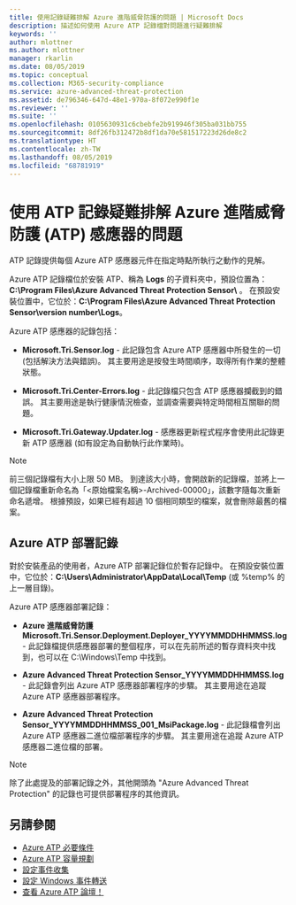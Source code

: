 ```yaml
---
title: 使用記錄疑難排解 Azure 進階威脅防護的問題 | Microsoft Docs
description: 描述如何使用 Azure ATP 記錄檔對問題進行疑難排解
keywords: ''
author: mlottner
ms.author: mlottner
manager: rkarlin
ms.date: 08/05/2019
ms.topic: conceptual
ms.collection: M365-security-compliance
ms.service: azure-advanced-threat-protection
ms.assetid: de796346-647d-48e1-970a-8f072e990f1e
ms.reviewer: ''
ms.suite: ''
ms.openlocfilehash: 0105630931c6cbebfe2b919946f305ba031bb755
ms.sourcegitcommit: 8df26fb312472b8df1da70e581517223d26de8c2
ms.translationtype: HT
ms.contentlocale: zh-TW
ms.lasthandoff: 08/05/2019
ms.locfileid: "68781919"
---
```

# <a name="troubleshooting-azure-advanced-threat-protection-atp-sensor-using-the-atp-logs"></a>使用 ATP 記錄疑難排解 Azure 進階威脅防護 (ATP) 感應器的問題
ATP 記錄提供每個 Azure ATP 感應器元件在指定時點所執行之動作的見解。


Azure ATP 記錄檔位於安裝 ATP、稱為 **Logs** 的子資料夾中，預設位置為：**C:\Program Files\Azure Advanced Threat Protection Sensor\\** 。 在預設安裝位置中，它位於：**C:\Program Files\Azure Advanced Threat Protection Sensor\version number\Logs**。

Azure ATP 感應器的記錄包括：

-   **Microsoft.Tri.Sensor.log** - 此記錄包含 Azure ATP 感應器中所發生的一切 (包括解決方法與錯誤)。 其主要用途是按發生時間順序，取得所有作業的整體狀態。

-   **Microsoft.Tri.Center-Errors.log** - 此記錄檔只包含 ATP 感應器攔截到的錯誤。 其主要用途是執行健康情況檢查，並調查需要與特定時間相互關聯的問題。

-   **Microsoft.Tri.Gateway.Updater.log** - 感應器更新程式程序會使用此記錄更新 ATP 感應器 (如有設定為自動執行此作業時)。 


> [!NOTE]
> 前三個記錄檔有大小上限 50 MB。 到達該大小時，會開啟新的記錄檔，並將上一個記錄檔重新命名為「&lt;原始檔案名稱&gt;-Archived-00000」，該數字隨每次重新命名遞增。 根據預設，如果已經有超過 10 個相同類型的檔案，就會刪除最舊的檔案。

## <a name="azure-atp-deployment-logs"></a>Azure ATP 部署記錄
對於安裝產品的使用者，Azure ATP 部署記錄位於暫存記錄中。 在預設安裝位置中，它位於：**C:\Users\Administrator\AppData\Local\Temp** (或 %temp% 的上一層目錄)。

Azure ATP 感應器部署記錄：

-  **Azure 進階威脅防護 Microsoft.Tri.Sensor.Deployment.Deployer_YYYYMMDDHHMMSS.log** - 此記錄檔提供感應器部署的整個程序，可以在先前所述的暫存資料夾中找到，也可以在 C:\Windows\Temp 中找到。 

-   **Azure Advanced Threat Protection Sensor_YYYYMMDDHHMMSS.log** - 此記錄會列出 Azure ATP 感應器部署程序的步驟。 其主要用途在追蹤 Azure ATP 感應器部署程序。

-   **Azure Advanced Threat Protection Sensor_YYYYMMDDHHMMSS_001_MsiPackage.log** - 此記錄檔會列出 Azure ATP 感應器二進位檔部署程序的步驟。 其主要用途在追蹤 Azure ATP 感應器二進位檔的部署。


> [!NOTE] 
> 除了此處提及的部署記錄之外，其他開頭為 "Azure Advanced Threat Protection" 的記錄也可提供部署程序的其他資訊。


## <a name="see-also"></a>另請參閱
- [Azure ATP 必要條件](atp-prerequisites.md)
- [Azure ATP 容量規劃](atp-capacity-planning.md)
- [設定事件收集](configure-event-collection.md)
- [設定 Windows 事件轉送](configure-event-forwarding.md)
- [查看 Azure ATP 論壇！](https://aka.ms/azureatpcommunity)

